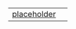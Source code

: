|                                             |     |
| ------------------------------------------- | --- |
| [placeholder](/dialog/variable/placeholder) |     |